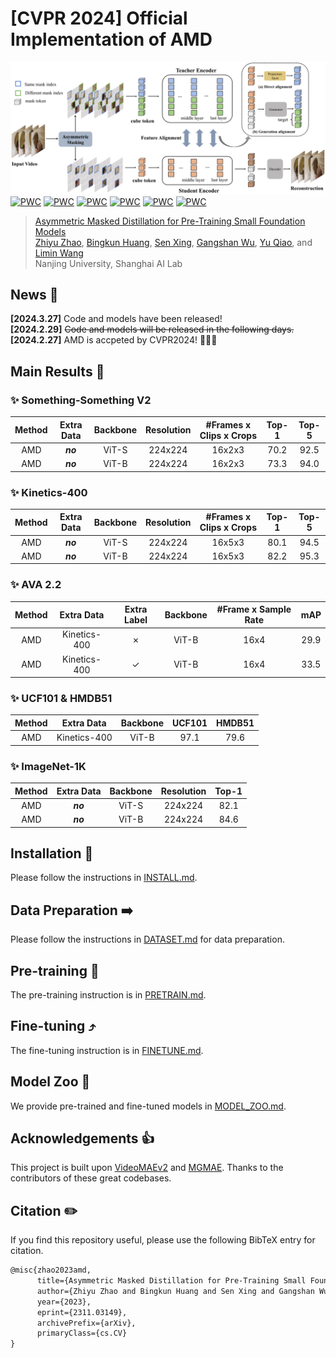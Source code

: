 # [CVPR 2024] Official Implementation of AMD

![flowchart](imgs/AMD.png)
[![PWC](https://img.shields.io/endpoint.svg?url=https://paperswithcode.com/badge/asymmetric-masked-distillation-for-pre/action-recognition-in-videos-on-something)](https://paperswithcode.com/sota/action-recognition-in-videos-on-something?p=asymmetric-masked-distillation-for-pre)
[![PWC](https://img.shields.io/endpoint.svg?url=https://paperswithcode.com/badge/asymmetric-masked-distillation-for-pre/action-recognition-in-videos-on-ucf101)](https://paperswithcode.com/sota/action-recognition-in-videos-on-ucf101?p=asymmetric-masked-distillation-for-pre)
[![PWC](https://img.shields.io/endpoint.svg?url=https://paperswithcode.com/badge/asymmetric-masked-distillation-for-pre/action-recognition-on-ava-v2-2)](https://paperswithcode.com/sota/action-recognition-on-ava-v2-2?p=asymmetric-masked-distillation-for-pre)
[![PWC](https://img.shields.io/endpoint.svg?url=https://paperswithcode.com/badge/asymmetric-masked-distillation-for-pre/action-recognition-in-videos-on-hmdb-51)](https://paperswithcode.com/sota/action-recognition-in-videos-on-hmdb-51?p=asymmetric-masked-distillation-for-pre)
[![PWC](https://img.shields.io/endpoint.svg?url=https://paperswithcode.com/badge/asymmetric-masked-distillation-for-pre/action-classification-on-kinetics-400)](https://paperswithcode.com/sota/action-classification-on-kinetics-400?p=asymmetric-masked-distillation-for-pre)
[![PWC](https://img.shields.io/endpoint.svg?url=https://paperswithcode.com/badge/asymmetric-masked-distillation-for-pre/image-classification-on-imagenet)](https://paperswithcode.com/sota/image-classification-on-imagenet?p=asymmetric-masked-distillation-for-pre)
> [Asymmetric Masked Distillation for Pre-Training Small Foundation Models](https://arxiv.org/abs/2308.10794)<br>
> [Zhiyu Zhao](https://github.com/JerryFlymi), [Bingkun Huang](https://github.com/congee524), [Sen Xing](https://github.com/xings19), [Gangshan Wu](https://mcg.nju.edu.cn/member/gswu/en/index.html), [Yu Qiao](https://scholar.google.com/citations?user=gFtI-8QAAAAJ&hl), and [Limin Wang](http://wanglimin.github.io/)<br>
> Nanjing University, Shanghai AI Lab<br>

## News 📰
**[2024.3.27]** Code and models have been released!<br>
**[2024.2.29]** ~~Code and models will be released in the following days.~~<br>
**[2024.2.27]** AMD is accpeted by CVPR2024! 🎉🎉🎉<br>

## Main Results 🚀
### ✨ Something-Something V2

|  Method  | Extra Data | Backbone | Resolution | #Frames x Clips x Crops | Top-1 | Top-5 |
| :------: | :--------: | :------: | :--------: | :---------------------: | :---: | :---: |
| AMD |  ***no***  |  ViT-S   |  224x224   |         16x2x3          | 70.2  | 92.5  |
| AMD |  ***no***  |  ViT-B   |  224x224   |         16x2x3          | 73.3  | 94.0  |
### ✨ Kinetics-400

|  Method  | Extra Data | Backbone | Resolution | #Frames x Clips x Crops | Top-1 | Top-5 |
| :------: | :--------: | :------: | :--------: | :---------------------: | :---: | :---: |
| AMD |  ***no***  |  ViT-S   |  224x224   |         16x5x3          | 80.1  | 94.5  |
| AMD |  ***no***  |  ViT-B   |  224x224   |         16x5x3          | 82.2  | 95.3  |

### ✨ AVA 2.2

|  Method  |  Extra Data  | Extra Label | Backbone | #Frame x Sample Rate | mAP  |
| :------: | :----------: | :---------: | :------: | :------------------: | :--: |
| AMD | Kinetics-400 |   &cross;   |  ViT-B   |         16x4         | 29.9 |
| AMD | Kinetics-400 |   &check;   |  ViT-B   |         16x4         | 33.5 |

### ✨ UCF101 & HMDB51

|  Method  |  Extra Data  | Backbone | UCF101 | HMDB51 |
| :------: | :----------: | :------: | :----: | :----: |
| AMD | Kinetics-400 |  ViT-B   |  97.1  |  79.6  |

### ✨ ImageNet-1K
|  Method  |  Extra Data  | Backbone | Resolution | Top-1 |
| :------: | :----------: | :------: | :----: | :----: |
| AMD | ***no***  |  ViT-S   |  224x224  |  82.1  |
| AMD | ***no***  |  ViT-B   |  224x224  |  84.6  |
## Installation 🔨

Please follow the instructions in [INSTALL.md](docs/INSTALL.md).

## Data Preparation ➡️

Please follow the instructions in [DATASET.md](docs/DATASET.md) for data preparation.

## Pre-training 🔄

The pre-training instruction is in [PRETRAIN.md](docs/PRETRAIN.md).

## Fine-tuning ⤴️

The fine-tuning instruction is in [FINETUNE.md](docs/FINETUNE.md).

## Model Zoo 📍

We provide pre-trained and fine-tuned models in [MODEL_ZOO.md](docs/MODEL_ZOO.md).

## Acknowledgements 👍


This project is built upon [VideoMAEv2](https://github.com/OpenGVLab/VideoMAEv2) and [MGMAE](https://github.com/MCG-NJU/MGMAE). Thanks to the contributors of these great codebases.
## Citation ✏️

If you find this repository useful, please use the following BibTeX entry for citation.

```latex
@misc{zhao2023amd,
      title={Asymmetric Masked Distillation for Pre-Training Small Foundation Models}, 
      author={Zhiyu Zhao and Bingkun Huang and Sen Xing and Gangshan Wu and Yu Qiao and Limin Wang},
      year={2023},
      eprint={2311.03149},
      archivePrefix={arXiv},
      primaryClass={cs.CV}
}
```

